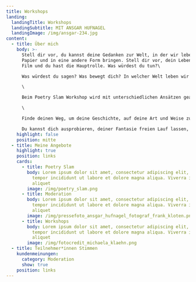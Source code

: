 ```yaml
---
title: Workshops
landing:
  landingTitle: Workshops
  landingSubtitle: MIT ANSGAR HUFNAGEL
  landingImage: /img/ansgar-234.jpg
content:
  - title: Über mich
    body: >-
      Stell dir vor, du kannst deine Gedanken zur Welt, in der wir leben, auf
      Papier und in eine andere Form bringen. Stell dir vor, dein Leben ist ein
      Film und du hast die Hauptrolle. Was würdest du tun?\

      Was würdest du sagen? Was bewegt dich? In welcher Welt leben wir und in welcher Welt willst du leben?\

      \

      Beim Poetry Slam Workshop wird mit unterschiedlichen Ansätzen gearbeitet, um die Synapsen zum Glühen zu bringen und die Kreativität zu fördern. Zwischen Schreibimpulsen und der konkreten Performance eines Textes wird sich der Kunstform Poetry Slam mit seinen unterschiedlichen Facetten auf vielfältige Weise genähert: Ob Rap, Poetry Slam, Comedy, Gedicht oder Kurzgeschichte oder alles zusammen?\

      \

      Finde deinen Weg, um deine Geschichte, auf deine Art und Weise zu erzählen.\

      Du kannst dich ausprobieren, deiner Fantasie freien Lauf lassen, ob ernst, lustig, persönlich, tiefgründig, politische oder völlig absurd und sinnfrei -  beim Poetry Slam Workshop geht es darum, Grenzen zu sprengen und sich auszutoben.
    highlight: false
    position: mitte
  - title: Meine Angebote
    highlight: true
    position: links
    cards:
      - title: Poetry Slam
        body: Lorem ipsum dolor sit amet, consectetur adipiscing elit, sed do eiusmod
          tempor incididunt ut labore et dolore magna aliqua. Viverra ipsum nunc
          aliquet
        image: /img/poetry_slam.png
      - title: Moderation
        body: Lorem ipsum dolor sit amet, consectetur adipiscing elit, sed do eiusmod
          tempor incididunt ut labore et dolore magna aliqua. Viverra ipsum nunc
          aliquet
        image: /img/pressefoto_ansgar_hufnagel_fotograf_frank_kloten.png
      - title: Workshops
        body: Lorem ipsum dolor sit amet, consectetur adipiscing elit, sed do eiusmod
          tempor incididunt ut labore et dolore magna aliqua. Viverra ipsum nunc
          aliquet
        image: /img/fotocredit_michaela_klaehn.png
  - title: Teilnehmer*innen Stimmen
    kundenmeinungen:
      category: Moderation
      show: true
    position: links
---
```

